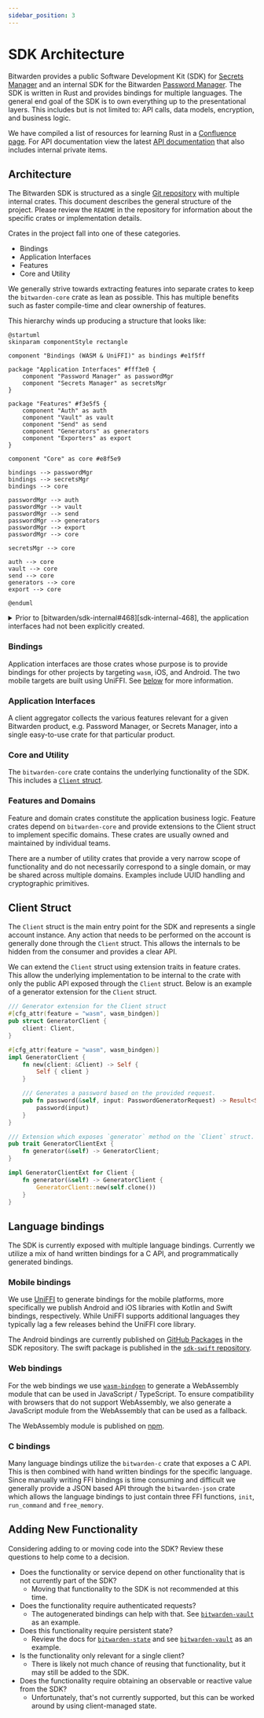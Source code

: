 ```yaml
---
sidebar_position: 3
---
```


# SDK Architecture

Bitwarden provides a public Software Development Kit (SDK) for [Secrets Manager][sm] and an internal
SDK for the Bitwarden [Password Manager][pm]. The SDK is written in Rust and provides bindings for
multiple languages. The general end goal of the SDK is to own everything up to the presentational
layers. This includes but is not limited to: API calls, data models, encryption, and business logic.

<Bitwarden>We have compiled a list of resources for learning Rust in a
[Confluence page](https://bitwarden.atlassian.net/wiki/spaces/DEV/pages/517898288/Rust+Learning+Resources).</Bitwarden>
For API documentation view the latest
[API documentation](https://sdk-api-docs.bitwarden.com/bitwarden/index.html) that also includes
internal private items.

## Architecture

The Bitwarden SDK is structured as a single
[Git repository](https://github.com/bitwarden/sdk-internal) with multiple internal crates. This
document describes the general structure of the project. Please review the `README` in the
repository for information about the specific crates or implementation details.

Crates in the project fall into one of these categories.

- Bindings
- Application Interfaces
- Features
- Core and Utility

We generally strive towards extracting features into separate crates to keep the `bitwarden-core`
crate as lean as possible. This has multiple benefits such as faster compile-time and clear
ownership of features.

This hierarchy winds up producing a structure that looks like:

```kroki type=plantuml
@startuml
skinparam componentStyle rectangle

component "Bindings (WASM & UniFFI)" as bindings #e1f5ff

package "Application Interfaces" #fff3e0 {
    component "Password Manager" as passwordMgr
    component "Secrets Manager" as secretsMgr
}

package "Features" #f3e5f5 {
    component "Auth" as auth
    component "Vault" as vault
    component "Send" as send
    component "Generators" as generators
    component "Exporters" as export
}

component "Core" as core #e8f5e9

bindings --> passwordMgr
bindings --> secretsMgr
bindings --> core

passwordMgr --> auth
passwordMgr --> vault
passwordMgr --> send
passwordMgr --> generators
passwordMgr --> export
passwordMgr --> core

secretsMgr --> core

auth --> core
vault --> core
send --> core
generators --> core
export --> core

@enduml
```

<details>
<summary>Prior to [bitwarden/sdk-internal#468][sdk-internal-468], the application interfaces had not been explicitly created.</summary>

```kroki type=plantuml
@startuml
skinparam componentStyle rectangle
skinparam defaultTextAlignment center

component "Bindings (WASM & UniFFI)" as bindings #lightblue

component "Core" as core #lightgreen

package "Features" {
    component "Auth" as auth #lavender
    component "Vault" as vault #lavender
    component "Exporters" as export #lavender
    component "Generators" as generators #lavender
    component "Send" as send #lavender
    component "Crypto" as crypto #lavender
}

bindings --> core
bindings --> auth
bindings --> vault
bindings --> export
bindings --> generators
bindings --> send

auth --> core
vault --> core
export --> core
generators --> core
send --> core
crypto --> core

@enduml
```

</details>

### Bindings

Application interfaces are those crates whose purpose is to provide bindings for other projects by
targeting `wasm`, iOS, and Android. The two mobile targets are built using UniFFI. See
[below](#language-bindings) for more information.

### Application Interfaces

A client aggregator collects the various features relevant for a given Bitwarden product, e.g.
Password Manager, or Secrets Manager, into a single easy-to-use crate for that particular product.

### Core and Utility

The `bitwarden-core` crate contains the underlying functionality of the SDK. This includes a
[`Client` struct](#client-struct).

### Features and Domains

Feature and domain crates constitute the application business logic. Feature crates depend on
`bitwarden-core` and provide extensions to the Client struct to implement specific domains.
<Bitwarden>These crates are usually owned and maintained by individual teams.</Bitwarden>

There are a number of utility crates that provide a very narrow scope of functionality and do not
necessarily correspond to a single domain, or may be shared across multiple domains. Examples
include UUID handling and cryptographic primitives.

## Client Struct

The `Client` struct is the main entry point for the SDK and represents a single account instance.
Any action that needs to be performed on the account is generally done through the `Client` struct.
This allows the internals to be hidden from the consumer and provides a clear API.

We can extend the `Client` struct using extension traits in feature crates. This allow the
underlying implementation to be internal to the crate with only the public API exposed through the
`Client` struct. Below is an example of a generator extension for the `Client` struct.

```rust
/// Generator extension for the Client struct
#[cfg_attr(feature = "wasm", wasm_bindgen)]
pub struct GeneratorClient {
    client: Client,
}

#[cfg_attr(feature = "wasm", wasm_bindgen)]
impl GeneratorClient {
    fn new(client: &Client) -> Self {
        Self { client }
    }

    /// Generates a password based on the provided request.
    pub fn password(&self, input: PasswordGeneratorRequest) -> Result<String, PasswordError> {
        password(input)
    }
}

/// Extension which exposes `generator` method on the `Client` struct.
pub trait GeneratorClientExt {
    fn generator(&self) -> GeneratorClient;
}

impl GeneratorClientExt for Client {
    fn generator(&self) -> GeneratorClient {
        GeneratorClient::new(self.clone())
    }
}
```

## Language bindings

The SDK is currently exposed with multiple language bindings. Currently we utilize a mix of hand
written bindings for a C API, and programmatically generated bindings.

### Mobile bindings

We use [UniFFI](https://github.com/mozilla/uniffi-rs/) to generate bindings for the mobile
platforms, more specifically we publish Android and iOS libraries with Kotlin and Swift bindings,
respectively. While UniFFI supports additional languages they typically lag a few releases behind
the UniFFI core library.

The Android bindings are currently published on
[GitHub Packages](https://github.com/bitwarden/sdk/packages/1945788) in the SDK repository. The
swift package is published in the [`sdk-swift` repository](https://github.com/bitwarden/sdk-swift).

### Web bindings

For the web bindings we use [`wasm-bindgen`](https://github.com/rustwasm/wasm-bindgen) to generate a
WebAssembly module that can be used in JavaScript / TypeScript. To ensure compatibility with
browsers that do not support WebAssembly, we also generate a JavaScript module from the WebAssembly
that can be used as a fallback.

The WebAssembly module is published on [npm](https://www.npmjs.com/package/@bitwarden/sdk-internal).

### C bindings

Many language bindings utilize the `bitwarden-c` crate that exposes a C API. This is then combined
with hand written bindings for the specific language. Since manually writing FFI bindings is time
consuming and difficult we generally provide a JSON based API through the `bitwarden-json` crate
which allows the language bindings to just contain three FFI functions, `init`, `run_command` and
`free_memory`.

## Adding New Functionality

Considering adding to or moving code into the SDK? Review these questions to help come to a
decision.

- Does the functionality or service depend on other functionality that is not currently part of the
  SDK?
  - Moving that functionality to the SDK is not recommended at this time.
- Does the functionality require authenticated requests?
  - The autogenerated bindings can help with that. See [`bitwarden-vault`][vault-crate] as an
    example.
- Does this functionality require persistent state?
  - Review the docs for [`bitwarden-state`][state-crate] and see [`bitwarden-vault`][vault-crate] as
    an example.
- Is the functionality only relevant for a single client?
  - There is likely not much chance of reusing that functionality, but it may still be added to the
    SDK.
- Does the functionality require obtaining an observable or reactive value from the SDK?
  - Unfortunately, that's not currently supported, but this can be worked around by using
    client-managed state.

[sm]: https://bitwarden.com/products/secrets-manager/
[pm]: https://bitwarden.com/
[sdk-internal-468]: https://github.com/bitwarden/sdk-internal/pull/468
[state-crate]: https://github.com/bitwarden/sdk-internal/tree/main/crates/bitwarden-state
[vault-crate]: https://github.com/bitwarden/sdk-internal/tree/main/crates/bitwarden-vault
